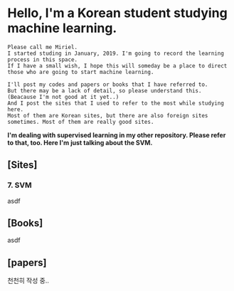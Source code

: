 # Hello, I'm a Korean student studying machine learning.

```
Please call me Miriel. 
I started studing in January, 2019. I'm going to record the learning process in this space. 
If I have a small wish, I hope this will someday be a place to direct 
those who are going to start machine learning.

I'll post my codes and papers or books that I have referred to. 
But there may be a lack of detail, so please understand this.
(Beacause I'm not good at it yet..) 
And I post the sites that I used to refer to the most while studying here. 
Most of them are Korean sites, but there are also foreign sites sometimes. Most of them are really good sites.
```
**I'm dealing with supervised learning in my other repository. Please refer to that, too.
Here I'm just talking about the SVM.**

## [Sites]  

### 7. SVM
asdf


## [Books]
asdf

## [papers]



천천히 작성 중..
